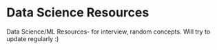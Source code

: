 # Data Science Resources 
 Data Science/ML Resources- for interview, random concepts.
 Will try to update regularly :) 
